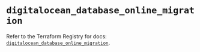 # `digitalocean_database_online_migration`

Refer to the Terraform Registry for docs: [`digitalocean_database_online_migration`](https://registry.terraform.io/providers/digitalocean/digitalocean/2.66.0/docs/resources/database_online_migration).
